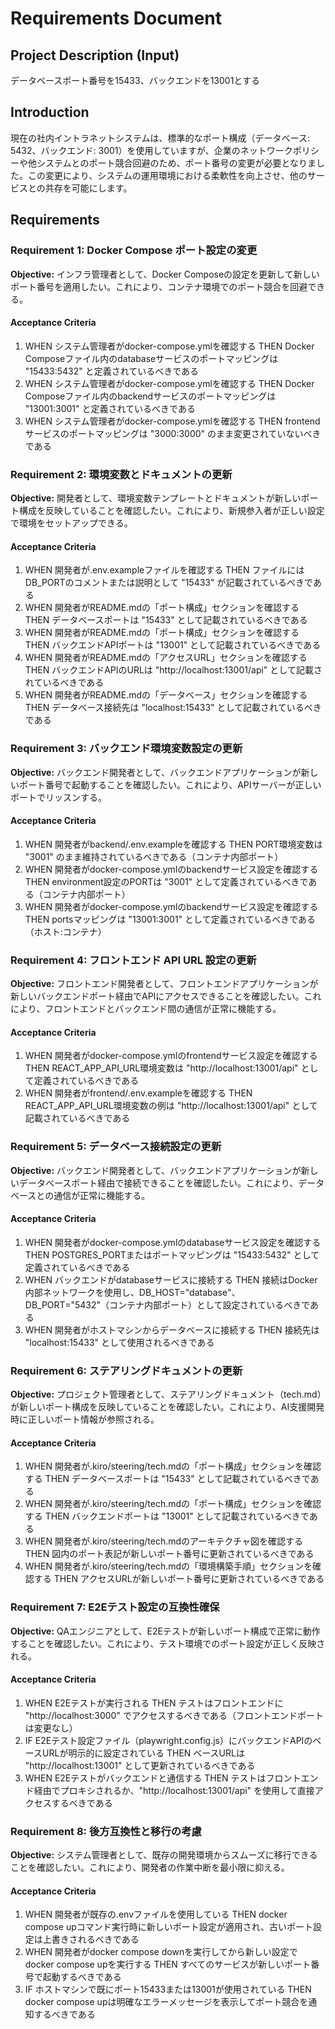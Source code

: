 # Requirements Document

## Project Description (Input)
データベースポート番号を15433、バックエンドを13001とする

## Introduction
現在の社内イントラネットシステムは、標準的なポート構成（データベース: 5432、バックエンド: 3001）を使用していますが、企業のネットワークポリシーや他システムとのポート競合回避のため、ポート番号の変更が必要となりました。この変更により、システムの運用環境における柔軟性を向上させ、他のサービスとの共存を可能にします。

## Requirements

### Requirement 1: Docker Compose ポート設定の変更
**Objective:** インフラ管理者として、Docker Composeの設定を更新して新しいポート番号を適用したい。これにより、コンテナ環境でのポート競合を回避できる。

#### Acceptance Criteria
1. WHEN システム管理者がdocker-compose.ymlを確認する THEN Docker Composeファイル内のdatabaseサービスのポートマッピングは "15433:5432" と定義されているべきである
2. WHEN システム管理者がdocker-compose.ymlを確認する THEN Docker Composeファイル内のbackendサービスのポートマッピングは "13001:3001" と定義されているべきである
3. WHEN システム管理者がdocker-compose.ymlを確認する THEN frontendサービスのポートマッピングは "3000:3000" のまま変更されていないべきである

### Requirement 2: 環境変数とドキュメントの更新
**Objective:** 開発者として、環境変数テンプレートとドキュメントが新しいポート構成を反映していることを確認したい。これにより、新規参入者が正しい設定で環境をセットアップできる。

#### Acceptance Criteria
1. WHEN 開発者が.env.exampleファイルを確認する THEN ファイルにはDB_PORTのコメントまたは説明として "15433" が記載されているべきである
2. WHEN 開発者がREADME.mdの「ポート構成」セクションを確認する THEN データベースポートは "15433" として記載されているべきである
3. WHEN 開発者がREADME.mdの「ポート構成」セクションを確認する THEN バックエンドAPIポートは "13001" として記載されているべきである
4. WHEN 開発者がREADME.mdの「アクセスURL」セクションを確認する THEN バックエンドAPIのURLは "http://localhost:13001/api" として記載されているべきである
5. WHEN 開発者がREADME.mdの「データベース」セクションを確認する THEN データベース接続先は "localhost:15433" として記載されているべきである

### Requirement 3: バックエンド環境変数設定の更新
**Objective:** バックエンド開発者として、バックエンドアプリケーションが新しいポート番号で起動することを確認したい。これにより、APIサーバーが正しいポートでリッスンする。

#### Acceptance Criteria
1. WHEN 開発者がbackend/.env.exampleを確認する THEN PORT環境変数は "3001" のまま維持されているべきである（コンテナ内部ポート）
2. WHEN 開発者がdocker-compose.ymlのbackendサービス設定を確認する THEN environment設定のPORTは "3001" として定義されているべきである（コンテナ内部ポート）
3. WHEN 開発者がdocker-compose.ymlのbackendサービス設定を確認する THEN portsマッピングは "13001:3001" として定義されているべきである（ホスト:コンテナ）

### Requirement 4: フロントエンド API URL 設定の更新
**Objective:** フロントエンド開発者として、フロントエンドアプリケーションが新しいバックエンドポート経由でAPIにアクセスできることを確認したい。これにより、フロントエンドとバックエンド間の通信が正常に機能する。

#### Acceptance Criteria
1. WHEN 開発者がdocker-compose.ymlのfrontendサービス設定を確認する THEN REACT_APP_API_URL環境変数は "http://localhost:13001/api" として定義されているべきである
2. WHEN 開発者がfrontend/.env.exampleを確認する THEN REACT_APP_API_URL環境変数の例は "http://localhost:13001/api" として記載されているべきである

### Requirement 5: データベース接続設定の更新
**Objective:** バックエンド開発者として、バックエンドアプリケーションが新しいデータベースポート経由で接続できることを確認したい。これにより、データベースとの通信が正常に機能する。

#### Acceptance Criteria
1. WHEN 開発者がdocker-compose.ymlのdatabaseサービス設定を確認する THEN POSTGRES_PORTまたはポートマッピングは "15433:5432" として定義されているべきである
2. WHEN バックエンドがdatabaseサービスに接続する THEN 接続はDocker内部ネットワークを使用し、DB_HOST="database"、DB_PORT="5432"（コンテナ内部ポート）として設定されているべきである
3. WHEN 開発者がホストマシンからデータベースに接続する THEN 接続先は "localhost:15433" として使用されるべきである

### Requirement 6: ステアリングドキュメントの更新
**Objective:** プロジェクト管理者として、ステアリングドキュメント（tech.md）が新しいポート構成を反映していることを確認したい。これにより、AI支援開発時に正しいポート情報が参照される。

#### Acceptance Criteria
1. WHEN 開発者が.kiro/steering/tech.mdの「ポート構成」セクションを確認する THEN データベースポートは "15433" として記載されているべきである
2. WHEN 開発者が.kiro/steering/tech.mdの「ポート構成」セクションを確認する THEN バックエンドポートは "13001" として記載されているべきである
3. WHEN 開発者が.kiro/steering/tech.mdのアーキテクチャ図を確認する THEN 図内のポート表記が新しいポート番号に更新されているべきである
4. WHEN 開発者が.kiro/steering/tech.mdの「環境構築手順」セクションを確認する THEN アクセスURLが新しいポート番号に更新されているべきである

### Requirement 7: E2Eテスト設定の互換性確保
**Objective:** QAエンジニアとして、E2Eテストが新しいポート構成で正常に動作することを確認したい。これにより、テスト環境でのポート設定が正しく反映される。

#### Acceptance Criteria
1. WHEN E2Eテストが実行される THEN テストはフロントエンドに "http://localhost:3000" でアクセスするべきである（フロントエンドポートは変更なし）
2. IF E2Eテスト設定ファイル（playwright.config.js）にバックエンドAPIのベースURLが明示的に設定されている THEN ベースURLは "http://localhost:13001" として更新されているべきである
3. WHEN E2Eテストがバックエンドと通信する THEN テストはフロントエンド経由でプロキシされるか、"http://localhost:13001/api" を使用して直接アクセスするべきである

### Requirement 8: 後方互換性と移行の考慮
**Objective:** システム管理者として、既存の開発環境からスムーズに移行できることを確認したい。これにより、開発者の作業中断を最小限に抑える。

#### Acceptance Criteria
1. WHEN 開発者が既存の.envファイルを使用している THEN docker compose upコマンド実行時に新しいポート設定が適用され、古いポート設定は上書きされるべきである
2. WHEN 開発者がdocker compose downを実行してから新しい設定でdocker compose upを実行する THEN すべてのサービスが新しいポート番号で起動するべきである
3. IF ホストマシンで既にポート15433または13001が使用されている THEN docker compose upは明確なエラーメッセージを表示してポート競合を通知するべきである
